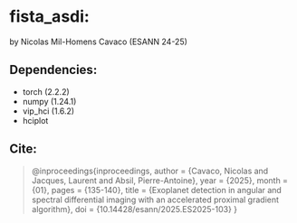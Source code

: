 # fista_asdi: 
by Nicolas Mil-Homens Cavaco (ESANN 24-25)

## Dependencies: 
- torch (2.2.2)
- numpy (1.24.1)
- vip_hci (1.6.2)
- hciplot

## Cite: 
> @inproceedings{inproceedings,
> author = {Cavaco, Nicolas and Jacques, Laurent and Absil, Pierre-Antoine},
> year = {2025},
> month = {01},
> pages = {135-140},
> title = {Exoplanet detection in angular and spectral differential imaging with an accelerated proximal gradient algorithm},
> doi = {10.14428/esann/2025.ES2025-103}
> }
